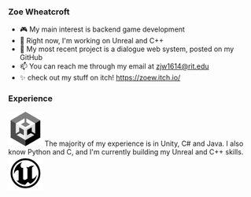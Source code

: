 ### Zoe Wheatcroft

- 🎮 My main interest is backend game development
- 🌱 Right now, I'm working on Unreal and C++
- 💬 My most recent project is a dialogue web system, posted on my GitHub
- 📫 You can reach me through my email at zjw1614@rit.edu
- ✨ check out my stuff on itch! https://zoew.itch.io/

### Experience 
<img src = "https://github.com/ZoeWheatcroft/ZoeWheatcroft/blob/main/UnityLogo.png" width = "70" />
The majority of my experience is in Unity, C# and Java. I also know Python and C, and I'm currently building my Unreal and C++ skills. 
<img src = "https://github.com/ZoeWheatcroft/ZoeWheatcroft/blob/main/UnrealLogo.png" width = "70" />
